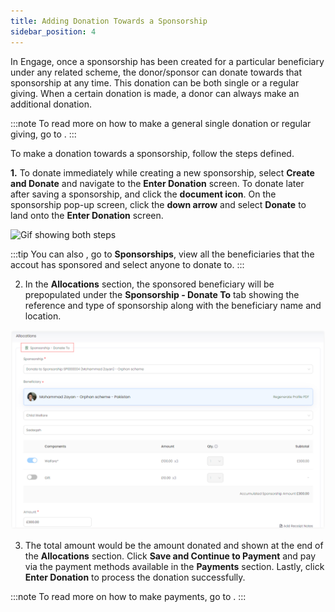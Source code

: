 ```yaml
---
title: Adding Donation Towards a Sponsorship
sidebar_position: 4
---
```


In Engage, once a sponsorship has been created for a particular beneficiary under any related scheme, the donor/sponsor can donate towards that sponsorship at any time. This donation can be both single or a regular giving. When a certain donation is made, a donor can always make an additional donation. 

:::note
To read more on how to make a general single donation or regular giving, go to <K2Link route="docs/engage/donations/creating-donations/" text="Creating Donations Documentation" isInternal/>.
:::

To make a donation towards a sponsorship, follow the steps defined.

**1.** To donate immediately while creating a new sponsorship, select **Create and Donate** and navigate to the **Enter Donation** screen. To donate later after saving a sponsorship, <K2Link route="docs/engage/sponsorships/searching-sponsorships/" text="search for the existing sponsorship" isInternal/> and click the **document icon**. On the sponsorship pop-up screen, click the **down arrow** and select **Donate** to land onto the **Enter Donation** screen.

![Gif showing both steps](./donation-both-steps.gif)

:::tip
You can also <K2Link route="docs/engage/accounts/searching-accounts/" text="search for an account" isInternal/>, go to **Sponsorships**, view all the beneficiaries that the accout has sponsored and select anyone to donate to. 
:::

2. In the **Allocations** section, the sponsored beneficiary will be prepopulated under the **Sponsorship - Donate To** tab showing the reference and type of sponsorship along with the beneficiary name and location.

![Allocations section](./allocations-section.png)

3. The total amount would be the amount donated and shown at the end of the **Allocations** section. Click **Save and Continue to Payment** and pay via the payment methods available in the **Payments** section. Lastly, click **Enter Donation** to process the donation successfully.

:::note
To read more on how to make payments, go to <K2Link route="docs/engage/donations/payments/payment-types-and-methods/" text="Payment Types and Methods Documentation" isInternal/>.
:::